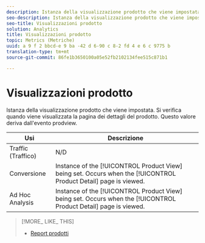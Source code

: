 ```yaml
---
description: Istanza della visualizzazione prodotto che viene impostata. Si verifica quando viene visualizzata la pagina dei dettagli del prodotto. Questo valore deriva dall'evento prodview.
seo-description: Istanza della visualizzazione prodotto che viene impostata. Si verifica quando viene visualizzata la pagina dei dettagli del prodotto. Questo valore deriva dall'evento prodview.
seo-title: Visualizzazioni prodotto
solution: Analytics
title: Visualizzazioni prodotto
topic: Metrics (Metriche)
uuid: a 9 f 2 bbcd-e 9 ba -42 d 6-90 c 8-2 fd 4 e 6 c 9775 b
translation-type: tm+mt
source-git-commit: 86fe1b3650100a05e52fb2102134fee515c871b1

---
```



# Visualizzazioni prodotto

Istanza della visualizzazione prodotto che viene impostata. Si verifica quando viene visualizzata la pagina dei dettagli del prodotto. Questo valore deriva dall'evento prodview.

| Usi | Descrizione |
|---|---|
| Traffic (Traffico) | N/D |
| Conversione   | Instance of the [!UICONTROL Product View] being set. Occurs when the [!UICONTROL Product Detail] page is viewed. |
| Ad Hoc Analysis | Instance of the [!UICONTROL Product View] being set. Occurs when the [!UICONTROL Product Detail] page is viewed. |

>[!MORE_ LIKE_ THIS]
>
>* [Report prodotti](/help/components/c-variables/dimensionslist/reports-products.md)


